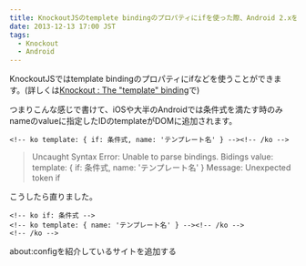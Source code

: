```yaml
---
title: KnockoutJSのtemplete bindingのプロパティにifを使った際、Android 2.xを搭載したSHARP端末の標準ブラウザでSyntax Errorが出る時の対処法
date: 2013-12-13 17:00 JST
tags:
  - Knockout
  - Android
---
```


KnockoutJSではtemplate bindingのプロパティにifなどを使うことができます。(詳しくは[Knockout : The "template" binding](http://knockoutjs.com/documentation/template-binding.html)で)

つまりこんな感じで書けて、iOSや大半のAndroidでは条件式を満たす時のみnameのvalueに指定したIDのtemplateがDOMに追加されます。

```
<!-- ko template: { if: 条件式, name: 'テンプレート名' } --><!-- /ko -->
```

> Uncaught Syntax Error: Unable to parse bindings.
Bidings value: template: { if: 条件式, name: 'テンプレート名' }
Message: Unexpected token if

こうしたら直りました。

```
<!-- ko if: 条件式 -->
<!-- ko template: { name: 'テンプレート名' } --><!-- /ko -->
<!-- /ko -->
```

about:configを紹介しているサイトを追加する